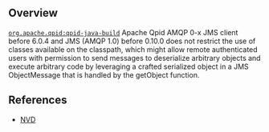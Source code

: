 ## Overview
[`org.apache.qpid:qpid-java-build`](http://search.maven.org/#search%7Cga%7C1%7Ca%3A%22qpid-java-build%22)
Apache Qpid AMQP 0-x JMS client before 6.0.4 and JMS (AMQP 1.0) before 0.10.0 does not restrict the use of classes available on the classpath, which might allow remote authenticated users with permission to send messages to deserialize arbitrary objects and execute arbitrary code by leveraging a crafted serialized object in a JMS ObjectMessage that is handled by the getObject function.

## References
- [NVD](https://web.nvd.nist.gov/view/vuln/detail?vulnId=CVE-2016-4974)